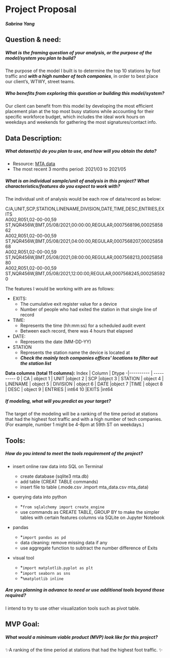 # Project Proposal

##### Sabrina Yang


## Question & need:

##### What is the framing question of your analysis, or the purpose of the model/system you plan to build?
  
The purpose of the model I built is to determine the top 10 stations by foot traffic and ***with a high number of tech companies***, in order to best place our client’s, WTWY, street teams.

##### Who benefits from exploring this question or building this model/system?

Our client can benefit from this model by developing the most efficient placement plan at the top most busy stations while accounting for their specific workforce budget, which includes the ideal work hours on weekdays and weekends for gathering the most signatures/contact info.



## Data Description:

##### What dataset(s) do you plan to use, and how will you obtain the data?
  - Resource: [MTA data]( http://web.mta.info/developers/turnstile.html)
  - The most recent 3 months period: 2021/03 to 2021/05 


##### What is an individual sample/unit of analysis in this project? What characteristics/features do you expect to work with?
The individual unit of analysis would be each row of data/record as below: 

C/A,UNIT,SCP,STATION,LINENAME,DIVISION,DATE,TIME,DESC,ENTRIES,EXITS                                                               
A002,R051,02-00-00,59 ST,NQR456W,BMT,05/08/2021,00:00:00,REGULAR,0007568196,0002585862                                            
A002,R051,02-00-00,59 ST,NQR456W,BMT,05/08/2021,04:00:00,REGULAR,0007568207,0002585868                                            
A002,R051,02-00-00,59 ST,NQR456W,BMT,05/08/2021,08:00:00,REGULAR,0007568213,0002585880                                            
A002,R051,02-00-00,59 ST,NQR456W,BMT,05/08/2021,12:00:00,REGULAR,0007568245,0002585920       


The features I would be working with are as follows:
* EXITS: 
    * The cumulative exit register value for a device
    * Number of people who had exited the station in that single line of record
* TIME:
    * Represents the time (hh:mm:ss) for a scheduled audit event
    * Between each record, there was 4 hours that elapsed
* DATE:
    * Represents the date (MM-DD-YY)
* STATION
    * Represents the station name the device is located at
    * ***Check the mainly tech companies offices' locations to filter out the station list***


**Data columns  (total 11 columns):** 
  Index |  Column |   Dtype 
-|---------- | ----------
 0 |  CA      |  object
 1  | UNIT    |object
 2  | SCP    |object
 3  | STATION |  object
 4  | LINENAME | object
 5  | DIVISION | object
 6  | DATE      |object
 7   |TIME  |    object
 8  | DESC    |  object
 9  | ENTRIES  | int64 
 10  |EXITS     |int64 


##### If modeling, what will you predict as your target?
The target of the modeling will be a ranking of the time period at stations that had the highest foot traffic and with a high number of tech companies. 
(For example, number 1 might be 4-8pm at 59th ST on weekdays.)


## Tools:
##### 	How do you intend to meet the tools requirement of the project?
- insert online raw data into SQL on Terminal
    * create database (sqlite3 mta.db)
    * add table (CREAT TABLE commands)
    * insert file to table (.mode.csv .import mta_data.csv mta_data)
- querying data into python
    * *```
         from sqlalchemy import create_engine
            ```
    * use commands as CREATE TABLE, GROUP BY to make the simpler tables with certain features columns via SQLite on Jupyter Notebook
- pandas 
    * *```
        	import pandas as pd
            ```
    * data cleaning: remove missing data if any
    * use aggregate function to subtract the number difference of Exits
    
- visual tool
    * *```
        	import matplotlib.pyplot as plt
           ```
    * *```
        	 import seaborn as sns
            ```
    * *```
        	 %matplotlib inline
            ```

##### 	Are you planning in advance to need or use additional tools beyond those required?
I intend to try to use other visualization tools such as pivot table.


## MVP Goal:

##### 	What would a minimum viable product (MVP) look like for this project?
✨A ranking of the time period at stations that had the highest foot traffic. ✨





